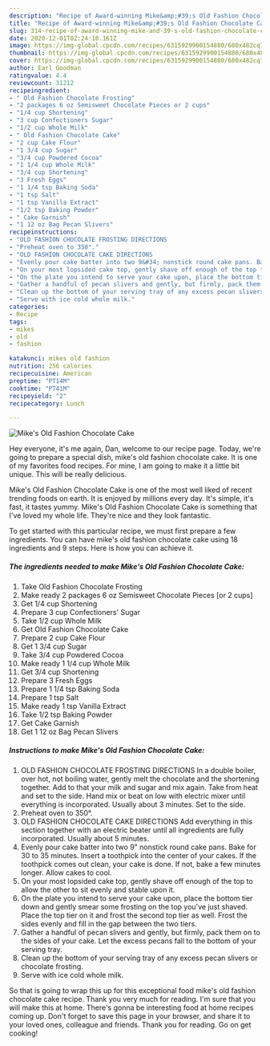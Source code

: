 ```yaml
---
description: "Recipe of Award-winning Mike&amp;#39;s Old Fashion Chocolate Cake"
title: "Recipe of Award-winning Mike&amp;#39;s Old Fashion Chocolate Cake"
slug: 314-recipe-of-award-winning-mike-and-39-s-old-fashion-chocolate-cake
date: 2020-12-01T02:24:10.161Z
image: https://img-global.cpcdn.com/recipes/6315929900154880/680x482cq70/mikes-old-fashion-chocolate-cake-recipe-main-photo.jpg
thumbnail: https://img-global.cpcdn.com/recipes/6315929900154880/680x482cq70/mikes-old-fashion-chocolate-cake-recipe-main-photo.jpg
cover: https://img-global.cpcdn.com/recipes/6315929900154880/680x482cq70/mikes-old-fashion-chocolate-cake-recipe-main-photo.jpg
author: Earl Goodman
ratingvalue: 4.4
reviewcount: 31212
recipeingredient:
- " Old Fashion Chocolate Frosting"
- "2 packages 6 oz Semisweet Chocolate Pieces or 2 cups"
- "1/4 cup Shortening"
- "3 cup Confectioners Sugar"
- "1/2 cup Whole Milk"
- " Old Fashion Chocolate Cake"
- "2 cup Cake Flour"
- "1 3/4 cup Sugar"
- "3/4 cup Powdered Cocoa"
- "1 1/4 cup Whole Milk"
- "3/4 cup Shortening"
- "3 Fresh Eggs"
- "1 1/4 tsp Baking Soda"
- "1 tsp Salt"
- "1 tsp Vanilla Extract"
- "1/2 tsp Baking Powder"
- " Cake Garnish"
- "1 12 oz Bag Pecan Slivers"
recipeinstructions:
- "OLD FASHION CHOCOLATE FROSTING DIRECTIONS                                    In a double boiler, over hot, not boiling water, gently melt the chocolate and the shortening together. Add to that your milk and sugar and mix again. Take from heat and set to the side. Hand mix or beat on low with electric mixer until everything is incorporated. Usually about 3 minutes. Set to the side."
- "Preheat oven to 350°."
- "OLD FASHION CHOCOLATE CAKE DIRECTIONS                                            Add everything in this section together with an electric beater until all ingredients are fully incorporated. Usually about 5 minutes."
- "Evenly pour cake batter into two 9&#34; nonstick round cake pans. Bake for 30 to 35 minutes. Insert a toothpick into the center of your cakes. If the toothpick comes out clean, your cake is done. If not, bake a few minutes longer. Allow cakes to cool."
- "On your most lopsided cake top, gently shave off enough of the top to allow the other to sit evenly and stable upon it."
- "On the plate you intend to serve your cake upon, place the bottom tier down and gently smear some frosting on the top you&#39;ve just shaved. Place the top tier on it and frost the second top tier as well. Frost the sides evenly and fill in the gap between the two tiers."
- "Gather a handful of pecan slivers and gently, but firmly, pack them on to the sides of your cake. Let the excess pecans fall to the bottom of your serving tray."
- "Clean up the bottom of your serving tray of any excess pecan slivers or chocolate frosting."
- "Serve with ice cold whole milk."
categories:
- Recipe
tags:
- mikes
- old
- fashion

katakunci: mikes old fashion 
nutrition: 256 calories
recipecuisine: American
preptime: "PT14M"
cooktime: "PT41M"
recipeyield: "2"
recipecategory: Lunch

---
```



![Mike&#39;s Old Fashion Chocolate Cake](https://img-global.cpcdn.com/recipes/6315929900154880/680x482cq70/mikes-old-fashion-chocolate-cake-recipe-main-photo.jpg)

Hey everyone, it's me again, Dan, welcome to our recipe page. Today, we're going to prepare a special dish, mike&#39;s old fashion chocolate cake. It is one of my favorites food recipes. For mine, I am going to make it a little bit unique. This will be really delicious.

Mike&#39;s Old Fashion Chocolate Cake is one of the most well liked of recent trending foods on earth. It is enjoyed by millions every day. It's simple, it's fast, it tastes yummy. Mike&#39;s Old Fashion Chocolate Cake is something that I've loved my whole life. They're nice and they look fantastic.




To get started with this particular recipe, we must first prepare a few ingredients. You can have mike&#39;s old fashion chocolate cake using 18 ingredients and 9 steps. Here is how you can achieve it.

<!--inarticleads1-->

##### The ingredients needed to make Mike&#39;s Old Fashion Chocolate Cake:

1. Take  Old Fashion Chocolate Frosting
1. Make ready 2 packages 6 oz Semisweet Chocolate Pieces [or 2 cups]
1. Get 1/4 cup Shortening
1. Prepare 3 cup Confectioners&#39; Sugar
1. Take 1/2 cup Whole Milk
1. Get  Old Fashion Chocolate Cake
1. Prepare 2 cup Cake Flour
1. Get 1 3/4 cup Sugar
1. Take 3/4 cup Powdered Cocoa
1. Make ready 1 1/4 cup Whole Milk
1. Get 3/4 cup Shortening
1. Prepare 3 Fresh Eggs
1. Prepare 1 1/4 tsp Baking Soda
1. Prepare 1 tsp Salt
1. Make ready 1 tsp Vanilla Extract
1. Take 1/2 tsp Baking Powder
1. Get  Cake Garnish
1. Get 1 12 oz Bag Pecan Slivers




<!--inarticleads2-->

##### Instructions to make Mike&#39;s Old Fashion Chocolate Cake:

1. OLD FASHION CHOCOLATE FROSTING DIRECTIONS                                    In a double boiler, over hot, not boiling water, gently melt the chocolate and the shortening together. Add to that your milk and sugar and mix again. Take from heat and set to the side. Hand mix or beat on low with electric mixer until everything is incorporated. Usually about 3 minutes. Set to the side.
1. Preheat oven to 350°.
1. OLD FASHION CHOCOLATE CAKE DIRECTIONS                                            Add everything in this section together with an electric beater until all ingredients are fully incorporated. Usually about 5 minutes.
1. Evenly pour cake batter into two 9&#34; nonstick round cake pans. Bake for 30 to 35 minutes. Insert a toothpick into the center of your cakes. If the toothpick comes out clean, your cake is done. If not, bake a few minutes longer. Allow cakes to cool.
1. On your most lopsided cake top, gently shave off enough of the top to allow the other to sit evenly and stable upon it.
1. On the plate you intend to serve your cake upon, place the bottom tier down and gently smear some frosting on the top you&#39;ve just shaved. Place the top tier on it and frost the second top tier as well. Frost the sides evenly and fill in the gap between the two tiers.
1. Gather a handful of pecan slivers and gently, but firmly, pack them on to the sides of your cake. Let the excess pecans fall to the bottom of your serving tray.
1. Clean up the bottom of your serving tray of any excess pecan slivers or chocolate frosting.
1. Serve with ice cold whole milk.




So that is going to wrap this up for this exceptional food mike&#39;s old fashion chocolate cake recipe. Thank you very much for reading. I'm sure that you will make this at home. There's gonna be interesting food at home recipes coming up. Don't forget to save this page in your browser, and share it to your loved ones, colleague and friends. Thank you for reading. Go on get cooking!
